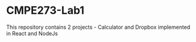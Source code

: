 # CMPE273-Lab1
This repository contains 2 projects - Calculator and Dropbox implemented in React and NodeJs
